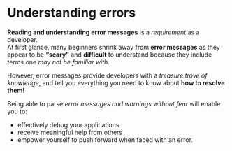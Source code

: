 # Understanding errors

**Reading and understanding error messages** is a *requirement* as a developer.<br>
At first glance, many beginners shrink away from **error messages** as they appear to be **“scary”** and **difficult** to understand because they include terms one *may not be familiar with.*

However, error messages provide developers with a *treasure trove of knowledge*, and tell you everything you need to know about **how to resolve them!**

Being able to parse *error messages and warnings without fear* will enable you to:
<ul>
<li>effectively debug your applications</li>
<li>receive meaningful help from others</li>
<li>empower yourself to push forward when faced with an error.</li>
</ul>
